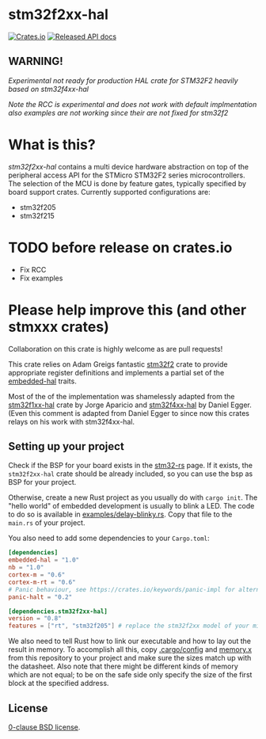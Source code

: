 stm32f2xx-hal
=============

[![Crates.io](https://img.shields.io/crates/v/stm32f2xx-hal.svg)](https://crates.io/crates/stm32f2xx-hal)
[![Released API docs](https://docs.rs/stm32f4xx-hal/badge.svg)](https://docs.rs/stm32f2xx-hal)

## WARNING!

*Experimental not ready for production HAL crate for STM32F2 heavily based on stm32f4xx-hal*

*Note the RCC is experimental and does not work with default implmentation also examples are not working since their are not fixed for stm32f2*

# What is this?

_stm32f2xx-hal_ contains a multi device hardware abstraction on top of the
peripheral access API for the STMicro STM32F2 series microcontrollers. The
selection of the MCU is done by feature gates, typically specified by board
support crates. Currently supported configurations are:

 - stm32f205
 - stm32f215


# TODO before release on crates.io

 - Fix RCC
 - Fix examples

# Please help improve this (and other stmxxx crates)

Collaboration on this crate is highly welcome as are pull requests!

This crate relies on Adam Greigs fantastic [stm32f2][] crate to provide
appropriate register definitions and implements a partial set of the
[embedded-hal][] traits.

Most of the of the implementation was shamelessly adapted from the [stm32f1xx-hal][]
crate by Jorge Aparicio and [stm32f4xx-hal] by Daniel Egger. (Even this comment is adapted from Daniel Egger to since now this crates relays on his work with stm32f4xx-hal.

[stm32f2]: https://crates.io/crates/stm32f2
[stm32f1xx-hal]: https://github.com/stm32-rs/stm32f1xx-hal
[stm32f4xx-hal]: https://crates.io/crates/stm32f4xx-hal
[embedded-hal]: https://github.com/rust-embedded/embedded-hal

Setting up your project
-------

Check if the BSP for your board exists in the
[stm32-rs](https://github.com/stm32-rs) page.
If it exists, the `stm32f2xx-hal` crate should be already included, so you can
use the bsp as BSP for your project.

Otherwise, create a new Rust project as you usually do with `cargo init`. The
"hello world" of embedded development is usually to blink a LED. The code to do
so is available in [examples/delay-blinky.rs](examples/delay-blinky.rs).
Copy that file to the `main.rs` of your project.

You also need to add some dependencies to your `Cargo.toml`:

```toml
[dependencies]
embedded-hal = "1.0"
nb = "1.0"
cortex-m = "0.6"
cortex-m-rt = "0.6"
# Panic behaviour, see https://crates.io/keywords/panic-impl for alternatives
panic-halt = "0.2"

[dependencies.stm32f2xx-hal]
version = "0.8"
features = ["rt", "stm32f205"] # replace the stm32f2xx model of your microcontroller here
```

We also need to tell Rust how to link our executable and how to lay out the
result in memory. To accomplish all this, copy [.cargo/config](.cargo/config)
and [memory.x](memory.x) from this repository to your project and make sure the sizes match up with the datasheet. Also note that there might be different kinds of memory which are not equal; to be on the safe side only specify the size of the first block at the specified address.

License
-------

[0-clause BSD license](LICENSE-0BSD.txt).
